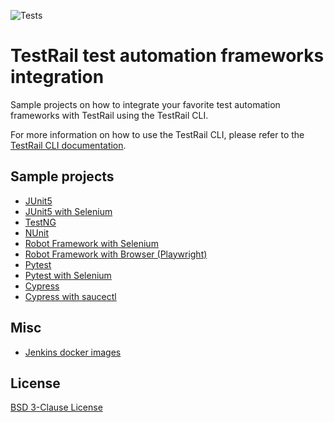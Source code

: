 ![Tests](https://github.com/gurock/automation-frameworks-integration/actions/workflows/run-all.yml/badge.svg)

# TestRail test automation frameworks integration
Sample projects on how to integrate your favorite test automation frameworks with TestRail using the TestRail CLI.

For more information on how to use the TestRail CLI, please refer to the [TestRail CLI documentation](https://support.gurock.com/hc/en-us/articles/7146548750868).

## Sample projects

- [JUnit5](https://github.com/gurock/automation-frameworks-integration/blob/main/samples/java/junit5)
- [JUnit5 with Selenium](https://github.com/gurock/automation-frameworks-integration/blob/main/samples/java/junit5-selenium)
- [TestNG](https://github.com/gurock/automation-frameworks-integration/blob/main/samples/java/testng)
- [NUnit](https://github.com/gurock/automation-frameworks-integration/blob/main/samples/dotnet/nunit)
- [Robot Framework with Selenium](https://github.com/gurock/automation-frameworks-integration/tree/main/samples/robotframework/robotframework-selenium)
- [Robot Framework with Browser (Playwright)](https://github.com/gurock/automation-frameworks-integration/tree/main/samples/robotframework/robotframework-browser)
- [Pytest](https://github.com/gurock/automation-frameworks-integration/tree/main/samples/python/pytest)
- [Pytest with Selenium](https://github.com/gurock/automation-frameworks-integration/tree/main/samples/python/pytest-selenium)
- [Cypress](https://github.com/gurock/automation-frameworks-integration/tree/main/samples/javascript/cypress)
- [Cypress with saucectl](https://github.com/gurock/automation-frameworks-integration/tree/main/samples/javascript/cypress-saucectl)

## Misc

- [Jenkins docker images](https://github.com/gurock/automation-frameworks-integration/blob/main/misc/jenkins-docker)

## License
[BSD 3-Clause License](https://github.com/gurock/automation-frameworks-integration/tree/main/LICENSE.md)

